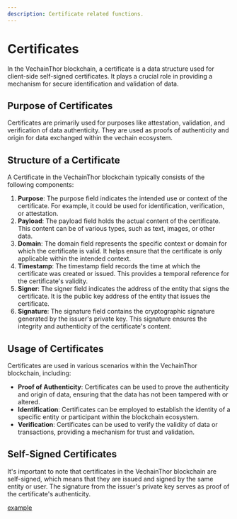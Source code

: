 ```yaml
---
description: Certificate related functions.
---
```


# Certificates

In the VechainThor blockchain, a certificate is a data structure used for client-side self-signed certificates. It plays a crucial role in providing a mechanism for secure identification and validation of data.

## Purpose of Certificates

Certificates are primarily used for purposes like attestation, validation, and verification of data authenticity. They are used as proofs of authenticity and origin for data exchanged within the vechain ecosystem.

## Structure of a Certificate

A Certificate in the VechainThor blockchain typically consists of the following components:

1. **Purpose**: The purpose field indicates the intended use or context of the certificate. For example, it could be used for identification, verification, or attestation.
2. **Payload**: The payload field holds the actual content of the certificate. This content can be of various types, such as text, images, or other data.
3. **Domain**: The domain field represents the specific context or domain for which the certificate is valid. It helps ensure that the certificate is only applicable within the intended context.
4. **Timestamp**: The timestamp field records the time at which the certificate was created or issued. This provides a temporal reference for the certificate's validity.
5. **Signer**: The signer field indicates the address of the entity that signs the certificate. It is the public key address of the entity that issues the certificate.
6. **Signature**: The signature field contains the cryptographic signature generated by the issuer's private key. This signature ensures the integrity and authenticity of the certificate's content.

## Usage of Certificates

Certificates are used in various scenarios within the VechainThor blockchain, including:

* **Proof of Authenticity**: Certificates can be used to prove the authenticity and origin of data, ensuring that the data has not been tampered with or altered.
* **Identification**: Certificates can be employed to establish the identity of a specific entity or participant within the blockchain ecosystem.
* **Verification**: Certificates can be used to verify the validity of data or transactions, providing a mechanism for trust and validation.

## Self-Signed Certificates

It's important to note that certificates in the VechainThor blockchain are self-signed, which means that they are issued and signed by the same entity or user. The signature from the issuer's private key serves as proof of the certificate's authenticity.

[example](examples/certificates/sign_verify.ts)